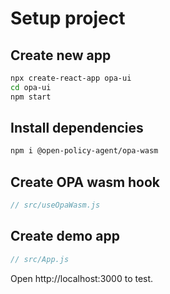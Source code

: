 # Setup project

## Create new app
```sh
npx create-react-app opa-ui
cd opa-ui
npm start
```

## Install dependencies
```sh
npm i @open-policy-agent/opa-wasm
```

## Create OPA wasm hook
```js
// src/useOpaWasm.js
```

## Create demo app
```js
// src/App.js
```

Open http://localhost:3000 to test.